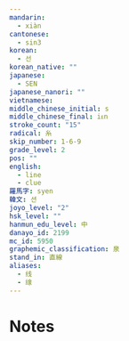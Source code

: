 ```yaml
---
mandarin:
  - xiàn
cantonese:
  - sin3
korean:
  - 선
korean_native: ""
japanese:
  - SEN
japanese_nanori: ""
vietnamese:
middle_chinese_initial: s
middle_chinese_final: iᴇn
stroke_count: "15"
radical: 糸
skip_number: 1-6-9
grade_level: 2
pos: ""
english:
  - line
  - clue
羅馬字: syen
韓文: 션
joyo_level: "2"
hsk_level: ""
hanmun_edu_level: 中
danayo_id: 2199
mc_id: 5950
graphemic_classification: 泉
stand_in: 直線
aliases:
  - 线
  - 缐
---
```


# Notes
